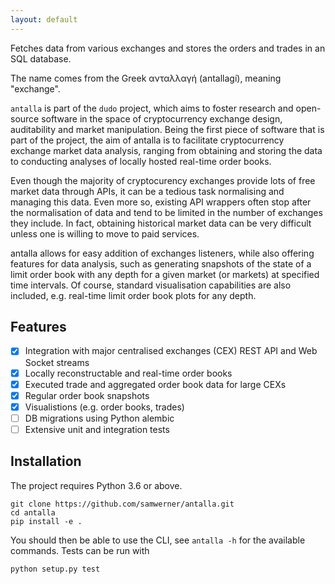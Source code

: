 ```yaml
---
layout: default
---
```


Fetches data from various exchanges and stores the orders and trades in an SQL database.

The name comes from the Greek ανταλλαγή (antallagí), meaning "exchange". 

`antalla` is part of the `dudo` project, which aims to foster research and open-source software in the space of cryptocurrency exchange design, auditability and market manipulation. Being the first piece of software that is part of the project, the aim of antalla is to facilitate cryptocurrency exchange market data analysis, ranging from obtaining and storing the data to conducting analyses of locally hosted real-time order books. 

Even though the majority of cryptocurency exchanges provide lots of free market data through APIs, it can be a tedious task normalising and managing this data. Even more so, existing API wrappers often stop after the normalisation of data and tend to be limited in the number of exchanges they include. In fact, obtaining historical market data can be very difficult unless one is willing to move to paid services.

antalla allows for easy addition of exchanges listeners, while also offering features for data analysis, such as generating snapshots of the state of a limit order book with any depth for a given market (or markets) at specified time intervals. Of course, standard visualisation capabilities are also included, e.g. real-time limit order book plots for any depth. 

## Features
- [x] Integration with major centralised exchanges (CEX) REST API and Web Socket streams
- [x] Locally reconstructable and real-time order books
- [x] Executed trade and aggregated order book data for large CEXs
- [x] Regular order book snapshots
- [x] Visualistions (e.g. order books, trades)
- [ ] DB migrations using Python alembic
- [ ] Extensive unit and integration tests

## Installation

The project requires Python 3.6 or above.

```
git clone https://github.com/samwerner/antalla.git
cd antalla
pip install -e .
```

You should then be able to use the CLI, see `antalla -h` for the available commands.
Tests can be run with

```
python setup.py test

